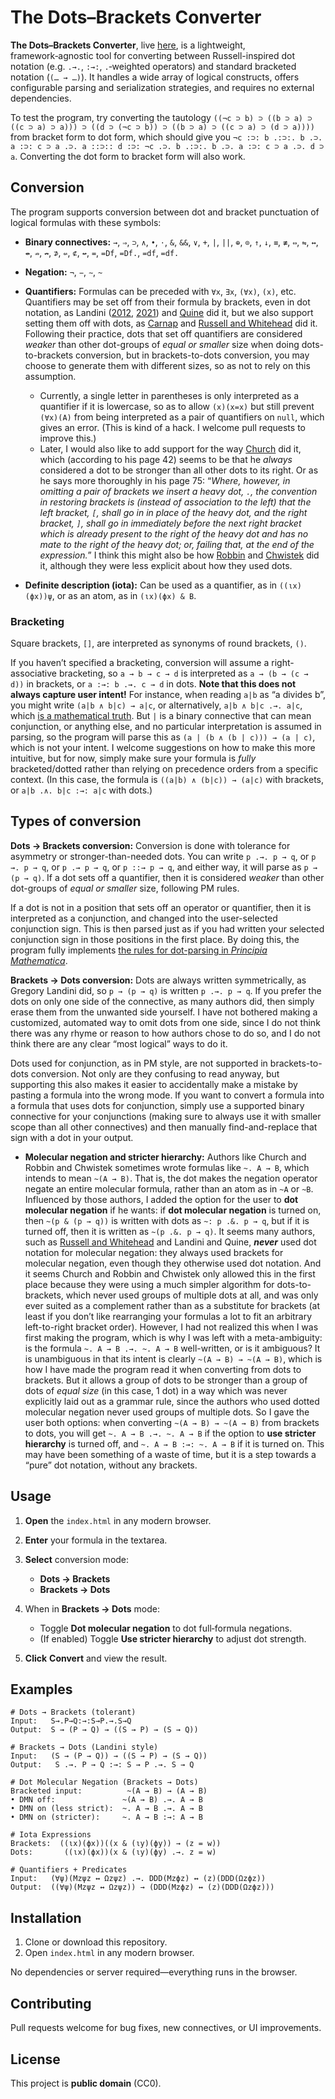 # The Dots–Brackets Converter

**The Dots–Brackets Converter**, live [here](https://thiagovscoelho.github.io/dots_brackets_converter/), is a lightweight, framework‑agnostic tool for converting between Russell-inspired dot notation (e.g. `.→.`, `:→:`, `.`‑weighted operators) and standard bracketed notation (`(… → …)`). It handles a wide array of logical constructs, offers configurable parsing and serialization strategies, and requires no external dependencies.

To test the program, try converting the tautology `((¬c ⊃ b) ⊃ ((b ⊃ a) ⊃ ((c ⊃ a) ⊃ a))) ⊃ ((d ⊃ (¬c ⊃ b)) ⊃ ((b ⊃ a) ⊃ ((c ⊃ a) ⊃ (d ⊃ a))))` from bracket form to dot form, which should give you `¬c :⊃: b .:⊃:. b .⊃. a :⊃: c ⊃ a .⊃. a ::⊃:: d :⊃: ¬c .⊃. b .:⊃:. b .⊃. a :⊃: c ⊃ a .⊃. d ⊃ a`. Converting the dot form to bracket form will also work.

## Conversion

The program supports conversion between dot and bracket punctuation of logical formulas with these symbols:

+ **Binary connectives:** `→`, `⇒`, `⊃`, `∧`, `•`, `⋅`, `&`, `&&`, `∨`, `+`, `|`, `||`, `⊕`, `⊙`, `↑`, `↓`, `≡`, `≢`, `⇔`, `⇋`, `↔`, `↮`, `⇏`, `↛`, `⊅`, `⇍`, `⊄`, `↚`, `=`, `=Df`, `=Df.`, `=df`, `=df.`

+ **Negation:** `¬`, `−`, `∼`, `~`

+ **Quantifiers:** Formulas can be preceded with `∀x`, `∃x`, `(∀x)`, `(x)`, etc. Quantifiers may be set off from their formula by brackets, even in dot notation, as Landini ([2012](https://link.springer.com/book/10.1057/9780230360150), [2021](https://link.springer.com/book/10.1007/978-3-030-66356-8)) and [Quine](https://www.hup.harvard.edu/books/9780674554511) did it, but we also support setting them off with dots, as [Carnap](https://richardzach.org/2006/07/dots-as-brackets-in-formulas/) and [Russell and Whitehead](https://plato.stanford.edu/entries/pm-notation/dots.html) did it. Following their practice, dots that set off quantifiers are considered *weaker* than other dot-groups of *equal or smaller* size when doing dots-to-brackets conversion, but in brackets-to-dots conversion, you may choose to generate them with different sizes, so as not to rely on this assumption.
    + Currently, a single letter in parentheses is only interpreted as a quantifier if it is lowercase, so as to allow `(x)(x=x)` but still prevent `(∀x)(A)` from being interpreted as a pair of quantifiers on `null`, which gives an error. (This is kind of a hack. I welcome pull requests to improve this.)
    + Later, I would also like to add support for the way [Church](https://archive.org/details/introductiontoma0000chur) did it, which (according to his page 42) seems to be that he *always* considered a dot to be stronger than all other dots to its right. Or as he says more thoroughly in his page 75: “*Where, however, in omitting a pair of brackets we insert a heavy dot, `.`, the convention in restoring brackets is (instead of association to the left) that the left bracket, `[`, shall go in in place of the heavy dot, and the right bracket, `]`, shall go in immediately before the next right bracket which is already present to the right of the heavy dot and has no mate to the right of the heavy dot; or, failing that, at the end of the expression.*” I think this might also be how [Robbin](https://archive.org/details/mathematicallogi0000robb) and [Chwistek](https://quod.lib.umich.edu/u/umhistmath/AAS7985.0001.001/?view=toc) did it, although they were less explicit about how they used dots.
+ **Definite description (iota):** Can be used as a quantifier, as in `((ιx)(ϕx))ψ`, or as an atom, as in `(ιx)(ϕx) & B`.

### Bracketing

Square brackets, `[]`, are interpreted as synonyms of round brackets, `()`.

If you haven’t specified a bracketing, conversion will assume a right-associative bracketing, so `a → b → c → d` is interpreted as `a → (b → (c → d))` in brackets, or `a :→: b .→. c → d` in dots. **Note that this does not always capture user intent!** For instance, when reading `a|b` as “a divides b”, you might write `(a|b ∧ b|c) → a|c`, or alternatively, `a|b ∧ b|c .→. a|c`, which [is a mathematical truth](https://thiago-gpt.blogspot.com/2025/06/proof-that-ab-bc-ac.html). But `|` is a binary connective that can mean conjunction, or anything else, and no particular interpretation is assumed in parsing, so the program will parse this as `(a | (b ∧ (b | c))) → (a | c)`, which is not your intent. I welcome suggestions on how to make this more intuitive, but for now, simply make sure your formula is *fully* bracketed/dotted rather than relying on precedence orders from a specific context. (In this case, the formula is `((a|b) ∧ (b|c)) → (a|c)` with brackets, or `a|b .∧. b|c :→: a|c` with dots.)

## Types of conversion

**Dots → Brackets conversion:** Conversion is done with tolerance for asymmetry or stronger-than-needed dots. You can write `p .→. p → q`, or `p →. p → q`, or `p .→ p → q`, or `p ::→ p → q`, and either way, it will parse as `p → (p → q)`. If a dot sets off a quantifier, then it is considered *weaker* than other dot-groups of *equal or smaller* size, following PM rules.

If a dot is not in a position that sets off an operator or quantifier, then it is interpreted as a conjunction, and changed into the user-selected conjunction sign. This is then parsed just as if you had written your selected conjunction sign in those positions in the first place. By doing this, the program fully implements [the rules for dot-parsing in *Principia Mathematica*](https://plato.stanford.edu/entries/pm-notation/dots.html).

**Brackets → Dots conversion:** Dots are always written symmetrically, as Gregory Landini did, so `p → (p → q)` is written `p .→. p → q`. If you prefer the dots on only one side of the connective, as many authors did, then simply erase them from the unwanted side yourself. I have not bothered making a customized, automated way to omit dots from one side, since I do not think there was any rhyme or reason to how authors chose to do so, and I do not think there are any clear “most logical” ways to do it.

Dots used for conjunction, as in PM style, are not supported in brackets-to-dots conversion. Not only are they confusing to read anyway, but supporting this also makes it easier to accidentally make a mistake by pasting a formula into the wrong mode. If you want to convert a formula into a formula that uses dots for conjunction, simply use a supported binary connective for your conjunctions (making sure to always use it with smaller scope than all other connectives) and then manually find-and-replace that sign with a dot in your output.

+ **Molecular negation and stricter hierarchy:** Authors like Church and Robbin and Chwistek sometimes wrote formulas like `~. A → B`, which intends to mean `~(A → B)`. That is, the dot makes the negation operator negate an entire molecular formula, rather than an atom as in `~A` or `~B`. Influenced by those authors, I added the option for the user to **dot molecular negation** if he wants: if **dot molecular negation** is turned on, then `~(p & (p → q))` is written with dots as `~: p .&. p → q`, but if it is turned off, then it is written as `~(p .&. p → q)`. It seems many authors, such as [Russell and Whitehead](https://en.wikipedia.org/wiki/Principia_Mathematica) and Landini and Quine, ***never*** used dot notation for molecular negation: they always used brackets for molecular negation, even though they otherwise used dot notation. And it seems Church and Robbin and Chwistek only allowed this in the first place because they were using a much simpler algorithm for dots-to-brackets, which never used groups of multiple dots at all, and was only ever suited as a complement rather than as a substitute for brackets (at least if you don’t like rearranging your formulas a lot to fit an arbitrary left-to-right bracket order). However, I had not realized this when I was first making the program, which is why I was left with a meta-ambiguity: is the formula `~. A → B .→. ~. A → B` well-written, or is it ambiguous? It is unambiguous in that its intent is clearly `~(A → B) → ~(A → B)`, which is how I have made the program read it when converting from dots to brackets. But it allows a group of dots to be stronger than a group of dots of *equal size* (in this case, 1 dot) in a way which was never explicitly laid out as a grammar rule, since the authors who used dotted molecular negation never used groups of multiple dots. So I gave the user both options: when converting `~(A → B) → ~(A → B)` from brackets to dots, you will get `~. A → B .→. ~. A → B` if the option to **use stricter hierarchy** is turned off, and `~. A → B :→: ~. A → B` if it is turned on. This may have been something of a waste of time, but it is a step towards a “pure” dot notation, without any brackets.

## Usage

1. **Open** the `index.html` in any modern browser.
2. **Enter** your formula in the textarea.
3. **Select** conversion mode:

   * **Dots → Brackets**
   * **Brackets → Dots**
4. When in **Brackets → Dots** mode:

   * Toggle **Dot molecular negation** to dot full‑formula negations.
   * (If enabled) Toggle **Use stricter hierarchy** to adjust dot strength.
5. **Click** **Convert** and view the result.

## Examples

```
# Dots → Brackets (tolerant)
Input:   S→.P→Q:→:S→P.→.S→Q
Output:  S → (P → Q) → ((S → P) → (S → Q))

# Brackets → Dots (Landini style)
Input:   (S → (P → Q)) → ((S → P) → (S → Q))
Output:   S .→. P → Q :→: S → P .→. S → Q

# Dot Molecular Negation (Brackets → Dots)
Bracketed input:          ~(A → B) → (A → B)
• DMN off:               ~(A → B) .→. A → B
• DMN on (less strict):  ~. A → B .→. A → B
• DMN on (stricter):     ~. A → B :→: A → B

# Iota Expressions
Brackets:  ((ιx)(ϕx))((x & (ιy)(ϕy)) → (z = w))
Dots:       ((ιx)(ϕx))(x & (ιy)(ϕy) .→. z = w)

# Quantifiers + Predicates
Input:   (∀ψ)(Mzψz ↔ Ωzψz) .→. DDD(Mzϕz) ↔ (z)(DDD(Ωzϕz))
Output:  ((∀ψ)(Mzψz ↔ Ωzψz)) → (DDD(Mzϕz) ↔ (z)(DDD(Ωzϕz)))
```

## Installation

1. Clone or download this repository.
2. Open `index.html` in any modern browser.

No dependencies or server required—everything runs in the browser.

## Contributing

Pull requests welcome for bug fixes, new connectives, or UI improvements.

## License

This project is **public domain** (CC0). 